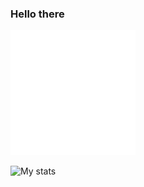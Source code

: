 ### Hello there

![](./elements/border.svg)

![My stats](https://github-readme-stats.vercel.app/api?username=jaedon-heger&show_icons=true&theme=vue-dark)

